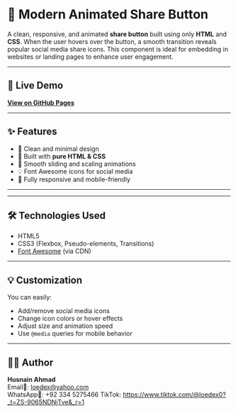 # 🔗 Modern Animated Share Button

A clean, responsive, and animated **share button** built using only **HTML** and **CSS**. When the user hovers over the button, a smooth transition reveals popular social media share icons. This component is ideal for embedding in websites or landing pages to enhance user engagement.

---

## 🚀 Live Demo

[**View on GitHub Pages**](https://loedex.github.io/Modern-Animated-Share-Button/)  

---

## ✨ Features

- 🧼 Clean and minimal design
- 🧩 Built with **pure HTML & CSS**
- 🎯 Smooth sliding and scaling animations
- 💡 Font Awesome icons for social media
- 📱 Fully responsive and mobile-friendly

---

---

## 🛠️ Technologies Used

- HTML5
- CSS3 (Flexbox, Pseudo-elements, Transitions)
- [Font Awesome](https://fontawesome.com/) (via CDN)

---

## 💡 Customization

You can easily:
- Add/remove social media icons
- Change icon colors or hover effects
- Adjust size and animation speed
- Use `@media` queries for mobile behavior

---

## 🙋‍♂️ Author

**Husnain Ahmad**  
Email📧:  loedex@yahoo.com  
WhatsApp📱:  +92 334 5275466
TikTok: https://www.tiktok.com/@loedex0?_t=ZS-9065NDNjTve&_r=1



